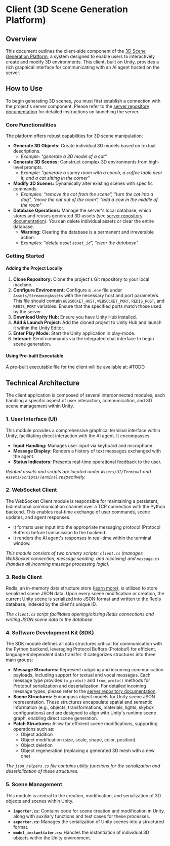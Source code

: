 # Client (3D Scene Generation Platform)

## Overview

This document outlines the client-side component of the [3D Scene Generation Platform](https://github.com/arteume/Scener), a system designed to enable users to interactively create and modify 3D environments. This client, built on Unity, provides a rich graphical interface for communicating with an AI agent hosted on the server.

## How to Use

To begin generating 3D scenes, you must first establish a connection with the project's server component. Please refer to the [server repository documentation](server_repo_hyper_link) for detailed instructions on launching the server.

### Core Functionalities

The platform offers robust capabilities for 3D scene manipulation:

*   **Generate 3D Objects:** Create individual 3D models based on textual descriptions.
    *   *Example: "generate a 3D model of a cat"*
*   **Generate 3D Scenes:** Construct complex 3D environments from high-level prompts.
    *   *Example: "generate a sunny room with a couch, a coffee table near it, and a cat sitting in the corner"*
*   **Modify 3D Scenes:** Dynamically alter existing scenes with specific commands.
    *   *Examples: "remove the cat from the scene", "turn the cat into a dog", "move the cat out of the room", "add a cow in the middle of the room"*
*   **Database Operations:** Manage the server's local database, which stores and reuses generated 3D assets (see [server repository documentation](server_repo_hyper_link)). You can delete individual assets or clear the entire database.
    *   **Warning:** Clearing the database is a permanent and irreversible action.
    *   *Examples: "delete asset `asset_id`", "clear the database"*

### Getting Started

#### Adding the Project Locally

1.  **Clone Repository:** Clone the project's Git repository to your local machine.
2.  **Configure Environment:** Configure a `.env` file under `Assets/StreamingAssets` with the necessary host and port parameters. This file should contain `WEBSOCKET_HOST`, `WEBSOCKET_PORT`, `REDIS_HOST`, and `REDIS_PORT` variables. Ensure that the specified ports match those used by the server.
3.  **Download Unity Hub:** Ensure you have Unity Hub installed.
4.  **Add & Launch Project:** Add the cloned project to Unity Hub and launch it within the Unity Editor.
5.  **Enter Play Mode:** Start the Unity application in play-mode.
6.  **Interact:** Send commands via the integrated chat interface to begin scene generation.

#### Using Pre-built Executable

A pre-built executable file for the client will be available at: #TODO

## Technical Architecture

The client application is composed of several interconnected modules, each handling a specific aspect of user interaction, communication, and 3D scene management within Unity.

### 1. User Interface (UI)

This module provides a comprehensive graphical terminal interface within Unity, facilitating direct interaction with the AI agent. It encompasses:

*   **Input Handling:** Manages user input via keyboard and microphone.
*   **Message Display:** Renders a history of text messages exchanged with the agent.
*   **Status Indicators:** Presents real-time operational feedback to the user.

*Related assets and scripts are located under `Assets/UI/Terminal` and `Assets/Scripts/Terminal` respectively.*

### 2. WebSocket Client

The WebSocket Client module is responsible for maintaining a persistent, bidirectional communication channel over a TCP connection with the Python backend. This enables real-time exchange of user commands, scene updates, and agent responses.

*   It formats user input into the appropriate messaging protocol (Protocol Buffers) before transmission to the backend.
*   It renders the AI agent's responses in real-time within the terminal window.

*This module consists of two primary scripts: `client.cs` (manages WebSocket connection, message sending, and receiving) and `message.cs` (handles all incoming message processing logic).*  

### 3. Redis Client

Redis, an in-memory data structure store ([learn more](https://redis.io/)), is utilized to store serialized scene JSON data. Upon every scene modification or creation, the current Unity scene is serialized into JSON format and written to the Redis database, indexed by the client's unique ID.

*The `client.cs` script facilitates opening/closing Redis connections and writing JSON scene data to the database.*

### 4. Software Development Kit (SDK)

The SDK module defines all data structures critical for communication with the Python backend, leveraging Protocol Buffers (Protobuf) for efficient, language-independent data transfer. It categorizes structures into three main groups:

*   **Message Structures:** Represent outgoing and incoming communication payloads, including support for textual and vocal messages. Each message type provides `to_proto()` and `from_proto()` methods for Protobuf serialization and deserialization. For detailed incoming message types, please refer to the [server repository documentation](server_repo_hyper_link).
*   **Scene Structures:** Encompass object models for Unity scene JSON representation. These structures encapsulate spatial and semantic information (e.g., objects, transformations, materials, lights, skybox configurations) and are designed to align with Unity's runtime scene graph, enabling direct scene generation.
*   **Patch Structures:** Allow for efficient scene modifications, supporting operations such as:
    *   Object addition
    *   Object modification (size, scale, shape, color, position)
    *   Object deletion
    *   Object regeneration (replacing a generated 3D mesh with a new one)

*The `json_helpers.cs` file contains utility functions for the serialization and deserialization of these structures.*

### 5. Scene Management

This module is central to the creation, modification, and serialization of 3D objects and scenes within Unity.

*   **`importer.cs`:** Contains code for scene creation and modification in Unity, along with auxiliary functions and test cases for these processes.
*   **`exporter.cs`:** Manages the serialization of Unity scenes into a structured format.
*   **`model_instantiator.cs`:** Handles the instantiation of individual 3D objects within the Unity environment.
